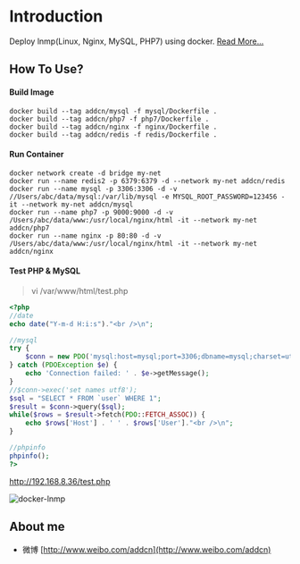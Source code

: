 # Introduction

Deploy lnmp(Linux, Nginx, MySQL, PHP7) using docker. [Read More...](http://www.jianshu.com/p/fcd0e542a6b2)

## How To Use?

#### Build Image

```shell
docker build --tag addcn/mysql -f mysql/Dockerfile .
docker build --tag addcn/php7 -f php7/Dockerfile .
docker build --tag addcn/nginx -f nginx/Dockerfile .
docker build --tag addcn/redis -f redis/Dockerfile .
```

#### Run Container

```shell
docker network create -d bridge my-net
docker run --name redis2 -p 6379:6379 -d --network my-net addcn/redis
docker run --name mysql -p 3306:3306 -d -v //Users/abc/data/mysql:/var/lib/mysql -e MYSQL_ROOT_PASSWORD=123456 -it --network my-net addcn/mysql
docker run --name php7 -p 9000:9000 -d -v /Users/abc/data/www:/usr/local/nginx/html -it --network my-net addcn/php7
docker run --name nginx -p 80:80 -d -v /Users/abc/data/www:/usr/local/nginx/html -it --network my-net addcn/nginx
```

#### Test PHP & MySQL

> vi /var/www/html/test.php

```php
<?php
//date
echo date("Y-m-d H:i:s")."<br />\n";

//mysql
try {
    $conn = new PDO('mysql:host=mysql;port=3306;dbname=mysql;charset=utf8', 'root', '123456');
} catch (PDOException $e) {
    echo 'Connection failed: ' . $e->getMessage();
}
//$conn->exec('set names utf8');
$sql = "SELECT * FROM `user` WHERE 1";
$result = $conn->query($sql);
while($rows = $result->fetch(PDO::FETCH_ASSOC)) {
    echo $rows['Host'] . ' ' . $rows['User']."<br />\n";
}

//phpinfo
phpinfo();
?>
```

http://192.168.8.36/test.php


![docker-lnmp][1]

  [1]: docs/docker-lnmp.png


## About me

- 微博 [http://www.weibo.com/addcn](http://www.weibo.com/addcn)